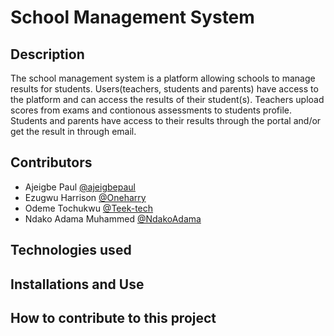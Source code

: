# School Management System
## Description
  The school management system is a platform allowing schools to manage results for students.
  Users(teachers, students and parents) have access to the platform and can access the results of their student(s).
  Teachers upload scores from exams and contionous assessments to students profile.
  Students and parents have access to their results through the portal and/or get the result in through email.
## Contributors
- Ajeigbe Paul [@ajeigbepaul](https://github.com/ajeigbepaul)
- Ezugwu Harrison [@Oneharry](https://github.com/oneharry)
- Odeme Tochukwu [@Teek-tech](https://github.com/Teek-tech)
- Ndako Adama Muhammed [@NdakoAdama](https://github.com/NdakoAdama)
## Technologies used

## Installations and Use

## How to contribute to this project

